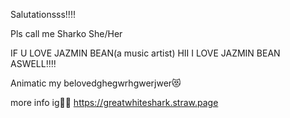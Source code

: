<h>Salutationsss!!!!</h>

Pls call me Sharko 
She/Her

IF U LOVE JAZMIN BEAN(a music artist) HII I LOVE JAZMIN BEAN ASWELL‼️‼️

Animatic my belovedghegwrhgwerjwer😻


more info ig👹👹
https://greatwhiteshark.straw.page
